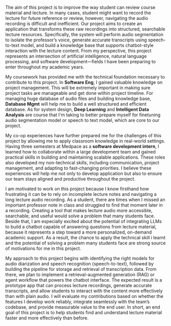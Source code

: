 The aim of this project is to improve the way student can review course material and lecture. In many cases, student might want to record the lecture for future reference or review, however, navigating the audio recording is difficult and inefficient. Our project aims to create an application that transforms these raw recordings into structured, searchable lecture resources. Specifically, the system will perform audio segmentation to isolate the professor’s voice, generate accurate transcripts using speech-to-text model, and build a knowledge base that supports chatbot-style interaction with the lecture content. From my perspective, this project represents an intersection of artificial intelligence, natural language processing, and software development—fields I have been preparing to enter throughout my academic years.

My coursework has provided me with the technical foundation necessary to contribute to this project. In **Software Eng**, I gained valuable knowledge on project management. This will be extremely important in making sure project tasks are manageable and get done within project timeline. For managing huge database of audio files and building knowledge base, **Database Mgmt** will help me to build a well structured and efficient database. As for system design, **Deep Learning** and **Intelligent Data Analysis** are course that I'm taking to better prepare myself for finetuning audio segmentation model or speech to text model, which are core to our project.

My co-op experiences have further prepared me for the challenges of this project by allowing me to apply classroom knowledge in real-world settings. Having three semesters at Medpace as a **software development intern**, I learned how to collaborate within a large development team and gained practical skills in building and maintaining scalable applications. These roles also developed my non-technical skills, including communication, project management, and adapting to fast-changing priorities. I believe these experiences will help me not only to develop application but also to ensure our team stays aligned and productive throughout the project.

I am motivated to work on this project because I know firsthand how frustrating it can be to rely on incomplete lecture notes and navigating a long lecture audio recording. As a student, there are times when I missed an important professor note  in class and struggled to find that moment later in a recording. Creating a tool that makes lecture audio more accessible, searchable, and useful would solve a problem that many students face. Beside that, I am especially excited about the potential of integrating LLMs to build a chatbot capable of answering questions from lecture material, because it represents a step toward a more personalized, on-demand academic support. As a result, the chance to apply the technical skill i learnt and the potential of solving a problem many students face are strong source of motivations for me in this project.

My approach to this project begins with identifying the right models for audio diarization and speech recognition (speech-to-text), followed by building the pipeline for storage and retrieval of transcription data. From there, we plan to implement a retrieval-augmented generation (RAG) or agent workflow that powers the chatbot interface. The expected result is a prototype app that can process lecture recordings, generate accurate transcripts, and allow students to interact with the content more effectively than with plain audio. I will evaluate my contributions based on whether the features I develop work reliably, integrate seamlessly with the team’s codebase, and provide measurable value to the end user. In short, an end goal of this project is to help students find and understand lecture material faster and more effectively than before.
